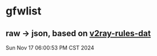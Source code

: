 # gfwlist
## raw -> json, based on [v2ray-rules-dat](https://github.com/Loyalsoldier/v2ray-rules-dat)
Sun Nov 17 06:00:53 PM CST 2024

